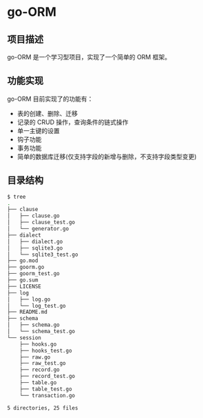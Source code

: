 # go-ORM
## 项目描述
go-ORM 是一个学习型项目，实现了一个简单的 ORM 框架。

## 功能实现
go-ORM 目前实现了的功能有：
* 表的创建、删除、迁移
* 记录的 CRUD 操作，查询条件的链式操作
* 单一主键的设置
* 钩子功能
* 事务功能
* 简单的数据库迁移(仅支持字段的新增与删除，不支持字段类型变更)

## 目录结构
```bash
$ tree
.
├── clause
│   ├── clause.go
│   ├── clause_test.go
│   └── generator.go
├── dialect
│   ├── dialect.go
│   ├── sqlite3.go
│   └── sqlite3_test.go
├── go.mod
├── goorm.go
├── goorm_test.go
├── go.sum
├── LICENSE
├── log
│   ├── log.go
│   └── log_test.go
├── README.md
├── schema
│   ├── schema.go
│   └── schema_test.go
└── session
    ├── hooks.go
    ├── hooks_test.go
    ├── raw.go
    ├── raw_test.go
    ├── record.go
    ├── record_test.go
    ├── table.go
    ├── table_test.go
    └── transaction.go

5 directories, 25 files
```
